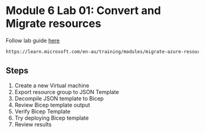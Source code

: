 # Module 6 Lab 01: Convert and Migrate resources

Follow lab guide [here](https://learn.microsoft.com/en-au/training/modules/migrate-azure-resources-bicep/3-exercise-convert-migrate-resources?pivots=cli)

```bash
https://learn.microsoft.com/en-au/training/modules/migrate-azure-resources-bicep/3-exercise-convert-migrate-resources?pivots=cli
```

## Steps

1. Create a new Virtual machine
2. Export resource group to JSON Template
3. Decompile JSON template to Bicep
4. Review Bicep template output
5. Verify Bicep Template
6. Try deploying Bicep template
7. Review results
